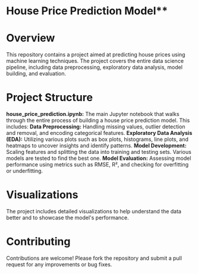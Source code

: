 # House Price Prediction Model**
# Overview
This repository contains a project aimed at predicting house prices using machine learning techniques. The project covers the entire data science pipeline, including data preprocessing, exploratory data analysis, model building, and evaluation.

# Project Structure
**house_price_prediction.ipynb:** The main Jupyter notebook that walks through the entire process of building a house price prediction model. This includes:
**Data Preprocessing:** Handling missing values, outlier detection and removal, and encoding categorical features.
**Exploratory Data Analysis (EDA):** Utilizing various plots such as box plots, histograms, line plots, and heatmaps to uncover insights and identify patterns.
**Model Development:** Scaling features and splitting the data into training and testing sets. Various models are tested to find the best one.
**Model Evaluation:** Assessing model performance using metrics such as RMSE, R², and checking for overfitting or underfitting.

# Visualizations
The project includes detailed visualizations to help understand the data better and to showcase the model's performance.

# Contributing
Contributions are welcome! Please fork the repository and submit a pull request for any improvements or bug fixes.
